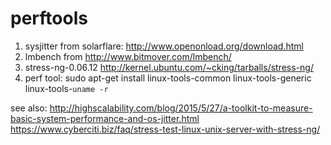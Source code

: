 # perftools
1. sysjitter from solarflare: http://www.openonload.org/download.html
2. lmbench from http://www.bitmover.com/lmbench/
3. stress-ng-0.06.12 http://kernel.ubuntu.com/~cking/tarballs/stress-ng/
4. perf tool: sudo apt-get install linux-tools-common linux-tools-generic linux-tools-`uname -r`

see also: 
http://highscalability.com/blog/2015/5/27/a-toolkit-to-measure-basic-system-performance-and-os-jitter.html
https://www.cyberciti.biz/faq/stress-test-linux-unix-server-with-stress-ng/
